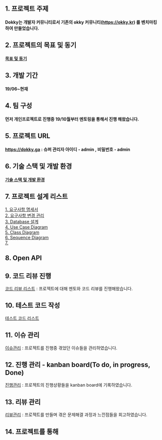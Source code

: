 ## 1. 프로젝트 주제

#### Dokky는 개발자 커뮤니티로서 기존의 okky 커뮤니티(https://okky.kr) 를 벤치마킹하여 만들었습니다.

## 2. 프로젝트의 목표 및 동기

#### [목표 및 동기](https://github.com/ytw9699/Dokky/wiki/%ED%94%84%EB%A1%9C%EC%A0%9D%ED%8A%B8%EC%9D%98-%EB%8F%99%EA%B8%B0-%EB%B0%8F-%EB%AA%A9%ED%91%9C) 

## 3. 개발 기간

#### 19/06~현재

## 4. 팀 구성

#### 먼저 개인프로젝트로 진행중 19/10월부터 멘토링을 통해서 진행 해왔습니다.

## 5. 프로젝트 URL

#### https://dokky.ga  : 슈퍼 관리자 아이디 - admin , 비밀번호 - admin

## 6. 기술 스택 및 개발 환경
#### [기술 스택 및 개발 환경](https://github.com/ytw9699/Dokky/wiki/%EA%B8%B0%EC%88%A0-%EC%8A%A4%ED%83%9D-%EB%B0%8F-%EA%B0%9C%EB%B0%9C-%ED%99%98%EA%B2%BD)

## 7. 프로젝트 설계 리스트

[1. 요구사항 명세서](https://github.com/ytw9699/Dokky/wiki/%EC%9A%94%EA%B5%AC%EC%82%AC%ED%95%AD-%EB%AA%85%EC%84%B8%EC%84%9C)  
[2. 요구사항 변경 관리](https://github.com/ytw9699/Dokky/wiki/%EC%9A%94%EA%B5%AC%EC%82%AC%ED%95%AD-%EB%B3%80%EA%B2%BD-%EA%B4%80%EB%A6%AC)  
[3. Database 설계](https://github.com/ytw9699/Dokky/wiki/Database-Schema)     
[4. Use Case Diagram](https://github.com/ytw9699/Dokky/wiki/%EC%9A%94%EA%B5%AC%EC%82%AC%ED%95%AD-%EB%B3%80%EA%B2%BD-%EA%B4%80%EB%A6%AC)   
[5. Class Diagram](https://github.com/ytw9699/Dokky/wiki/%EC%9A%94%EA%B5%AC%EC%82%AC%ED%95%AD-%EB%B3%80%EA%B2%BD-%EA%B4%80%EB%A6%AC)  
[6. Sequence Diagram](https://github.com/ytw9699/Dokky/wiki/%EC%9A%94%EA%B5%AC%EC%82%AC%ED%95%AD-%EB%B3%80%EA%B2%BD-%EA%B4%80%EB%A6%AC)   
[7.](https://github.com/ytw9699/Dokky/wiki/%EC%9A%94%EA%B5%AC%EC%82%AC%ED%95%AD-%EB%B3%80%EA%B2%BD-%EA%B4%80%EB%A6%AC)   

## 8. Open API

## 9. 코드 리뷰 진행

[코드 리뷰 리스트](https://github.com/ytw9699/Dokky/wiki/%EC%BD%94%EB%93%9C%EB%A6%AC%EB%B7%B0-%EB%A6%AC%EC%8A%A4%ED%8A%B8) : 프로젝트에 대해 멘토와  코드 리뷰를 진행해왔습니다.

## 10. 테스트 코드 작성

[테스트 코드 리스트]() 

## 11. 이슈 관리
[이슈관리](https://github.com/ytw9699/Dokky/issues) : 프로젝트를 진행중 겪었던 이슈들을 관리하였습니다.  
			
## 12. 진행 관리 - kanban board(To do, in progress, Done) 

[진행관리](https://github.com/ytw9699/Dokky/projects/3) : 프로젝트의 진행상황들을 kanban board에 기록하였습니다.  

## 13. 리뷰 관리
[리뷰관리](https://github.com/ytw9699/Dokky/wiki) : 프로젝트를 만들며 겪은 문제해결 과정과 느낀점들을 회고하였습니다.
	
## 14. 프로젝트를 통해 

			


